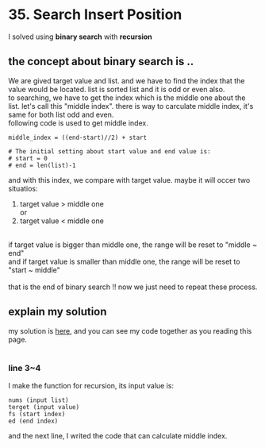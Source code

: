 # 35. Search Insert Position
I solved using **binary search** with **recursion**
## the concept about binary search is .. 
We are gived target value and list. and we have to find the index that the value would be located. list is sorted list and it is odd or even also.<br>
to searching, we have to get the index which is the middle one about the list. let's call this "middle index". there is way to carculate middle index, it's same for both list odd and even. <br>following code is used to get middle index.<br>
```
middle_index = ((end-start)//2) + start

# The initial setting about start value and end value is:
# start = 0
# end = len(list)-1
```
and with this index, we compare with target value.
maybe it will occer two situatios:<br>
1. target value > middle one
<br>or
2. target value < middle one<br>
<br>
if target value is bigger than middle one, the range will be reset to "middle ~ end"<br> 
and if target value is smaller than middle one, the range will be reset to "start ~ middle"<br><br>
that is the end of binary search !! now we just need to repeat these process.<br>

## explain my solution 
my solution is [here](./leetcode-35.py), and you can see my code together as you reading this page.<br>
<br>

### line 3~4
I make the function for recursion, its input value is:
```
nums (input list)
terget (input value)
fs (start index)
ed (end index)
```
and the next line, I writed the code that can calculate middle index.
